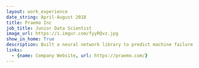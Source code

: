 ```yaml
---
layout: work_experience
date_string: April-August 2018
title: Praemo Inc
job_title: Junior Data Scientist
image_url: https://i.imgur.com/fyyRQvz.jpg
show_in_home: True
description: Built a neural network library to predict machine failure over time in industrial robots
links:
  - {name: Company Website, url: https://praemo.com/}
---
```


